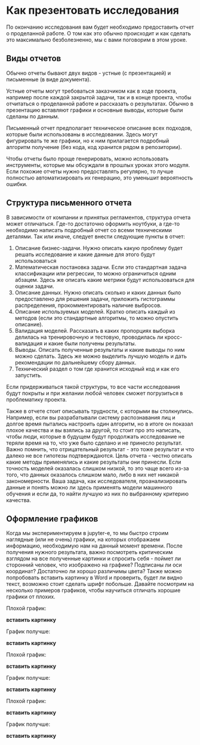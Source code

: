 # Как презентовать исследования

По окончанию исследования вам будет необходимо предоставить отчет о проделанной работе. О том как это обычно происходит и как сделать это максимально безболезненно, мы с вами поговорим в этом уроке.

## Виды отчетов

Обычно отчеты бывают двух видов - устные (с презентацией) и письменные (в виде документа).

Устные отчеты могут требоваться заказчиком как в ходе проекта, например после каждой закрытой задачи, так и в конце проекта, чтобы отчитаться о проделанной работе и рассказать о результатах. Обычно в презентацию вставляют графики и основные выводы, которые были сделаны по данным.

Письменный отчет предполагает техническое описание всех подходов, которые были использованы в исследовании. Здесь могут фигурировать те же графики, но к ним прилагается подробный алгоритм получение (без кода, код хранится рядом в репозитории).

Чтобы отчеты было проще генерировать, можно использовать инструменты, которые мы обсуждали в прошлых уроках этого модуля. Если похожие отчеты нужно предоставлять регулярно, то лучше полностью автоматизировать их генерацию, это уменьшит вероятность ошибки.

## Структура письменного отчета

В зависимости от компании и принятых регламентов, структура отчета может отличаться. Где-то достаточно оформить ноутбуки, а где-то необходимо написать подробный отчет со всеми техническими деталями. Так или иначе, следует внести следующие пункты в отчет:

1. Описание бизнес-задачи. Нужно описать какую проблему будет решать исследование и какие данные для этого будут использоваться
2. Математическая постановка задачи. Если это стандартная задача классификации или регрессии, то можно ограничиться одним абзацем. Здесь же описать какие метрики будут использоваться для оценки задачи.
3. Описание данных. Нужно описать сколько и каких данных было предоставлено для решения задачи, приложить гистограммы распределения, прокомментировать наличие выбросов.
4. Описание используемых моделей. Кратко описать каждый из методов (если это стандартные алгоритмы, то можно опустить описание).
5. Валидация моделей. Рассказать в каких пропорциях выборка делилась на тренировочную и тестовую, проводилась ли кросс-валидация и какие были получены результаты.
6. Выводы. Описать полученные результаты и какие выводы по ним можно сделать. Здесь же можно выделить лучшую модель и дать рекомендации по дальнейшему сбору данных.
7. Технический раздел о том где хранится исходный код и как его запустить.

Если придерживаться такой структуры, то все части исследования будут покрыты и при желании любой человек сможет погрузиться в проблематику проекта.

Также в отчете стоит описывать трудности, с которыми вы столкнулись. Например, если вы разрабатывали систему распознавания лиц и долгое время пытались настроить один алгоритм, но в итоге он показал плохое качества и вы взялись за другой, то стоит про это написать, чтобы люди, которые в будущем будут продолжать исследование не теряли время на то, что уже было сделано и не принесло результат. Важно помнить, что отрицательный результат - это тоже результат и что далеко не все гипотезы подтверждаются. Цель отчета - честно описать какие методы применялись и какие результаты они принесли. Если точность моделей оказалась слишком низкой, то это чаще всего из-за того, что данных оказалось слишком мало, либо в них нет никакой закономерности. Ваша задача, как исследователя, проанализировать данные и понять можно ли здесь применять модели машинного обучения и если да, то найти лучшую из них по выбранному критерию качества.

## Оформление графиков

Когда мы экспериментируем в jupyter-е, то мы быстро строим наглядные (или не очень) графики, на которых отображаем информацию, необходимую нам на данный момент времени. После получения нужного результата, важно посмотреть критическим взглядом на все полученные картинки и спросить себя - поймет ли сторонний человек, что изображено на графике? Подписаны ли оси координат? Достаточно ли хорошо различимы цвета? Также можно попробовать вставить картинку в Word и проверить, будет ли видно текст, возможно стоит сделать шрифт побольше. Давайте посмотрим на несколько примеров графиков, чтобы научиться отличать хорошие графики от плохих.

Плохой график:

**вставить картинку**

График получше:

**вставить картинку**

Плохой график:

**вставить картинку**

График получше:

**вставить картинку**

Плохой график:

**вставить картинку**

График получше:

**вставить картинку**

